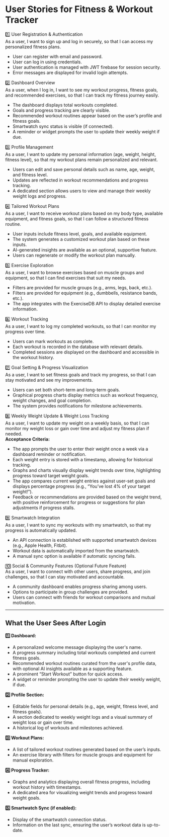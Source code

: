 # User Stories for Fitness & Workout Tracker

1️⃣ User Registration & Authentication  
As a user, I want to sign up and log in securely, so that I can access my personalized fitness plans.  
- User can register with email and password.  
- User can log in using credentials.  
- User authentication is managed with JWT firebase for session security.  
- Error messages are displayed for invalid login attempts.

2️⃣ Dashboard Overview  
As a user, when I log in, I want to see my workout progress, fitness goals, and recommended exercises, so that I can track my fitness journey easily.  
- The dashboard displays total workouts completed.  
- Goals and progress tracking are clearly visible.  
- Recommended workout routines appear based on the user’s profile and fitness goals.  
- Smartwatch sync status is visible (if connected).  
- A reminder or widget prompts the user to update their weekly weight if due.

3️⃣ Profile Management  
As a user, I want to update my personal information (age, weight, height, fitness level), so that my workout plans remain personalized and relevant.  
- Users can edit and save personal details such as name, age, weight, and fitness level.  
- Updates are reflected in workout recommendations and progress tracking.  
- A dedicated section allows users to view and manage their weekly weight logs and progress.

4️⃣ Tailored Workout Plans  
As a user, I want to receive workout plans based on my body type, available equipment, and fitness goals, so that I can follow a structured fitness routine.  
- User inputs include fitness level, goals, and available equipment.  
- The system generates a customized workout plan based on these inputs.  
- AI-generated insights are available as an optional, supportive feature.  
- Users can regenerate or modify the workout plan manually.

5️⃣ Exercise Exploration  
As a user, I want to browse exercises based on muscle groups and equipment, so that I can find exercises that suit my needs.  
- Filters are provided for muscle groups (e.g., arms, legs, back, etc.).  
- Filters are provided for equipment (e.g., dumbbells, resistance bands, etc.).  
- The app integrates with the ExerciseDB API to display detailed exercise information.

6️⃣ Workout Tracking  
As a user, I want to log my completed workouts, so that I can monitor my progress over time.  
- Users can mark workouts as complete.  
- Each workout is recorded in the database with relevant details.  
- Completed sessions are displayed on the dashboard and accessible in the workout history.

7️⃣ Goal Setting & Progress Visualization  
As a user, I want to set fitness goals and track my progress, so that I can stay motivated and see my improvements.  
- Users can set both short-term and long-term goals.  
- Graphical progress charts display metrics such as workout frequency, weight changes, and goal completion.  
- The system provides notifications for milestone achievements.

8️⃣ Weekly Weight Update & Weight Loss Tracking  
As a user, I want to update my weight on a weekly basis, so that I can monitor my weight loss or gain over time and adjust my fitness plan if needed.  
**Acceptance Criteria:**  
- The app prompts the user to enter their weight once a week via a dashboard reminder or notification.  
- Each weight entry is stored with a timestamp, allowing for historical tracking.  
- Graphs and charts visually display weight trends over time, highlighting progress toward target weight goals.  
- The app compares current weight entries against user-set goals and displays percentage progress (e.g., “You’ve lost 4% of your target weight!”).  
- Feedback or recommendations are provided based on the weight trend, with positive reinforcement for progress or suggestions for plan adjustments if progress stalls.

9️⃣ Smartwatch Integration  
As a user, I want to sync my workouts with my smartwatch, so that my progress is automatically updated.  
- An API connection is established with supported smartwatch devices (e.g., Apple Health, Fitbit).  
- Workout data is automatically imported from the smartwatch.  
- A manual sync option is available if automatic syncing fails.

🔟 Social & Community Features (Optional Future Feature)  
As a user, I want to connect with other users, share progress, and join challenges, so that I can stay motivated and accountable.  
- A community dashboard enables progress sharing among users.  
- Options to participate in group challenges are provided.  
- Users can connect with friends for workout comparisons and mutual motivation.

---

## What the User Sees After Login

**1️⃣ Dashboard:**  
- A personalized welcome message displaying the user's name.  
- A progress summary including total workouts completed and current fitness goals.  
- Recommended workout routines curated from the user's profile data, with optional AI insights available as a supporting feature.  
- A prominent “Start Workout” button for quick access.  
- A widget or reminder prompting the user to update their weekly weight, if due.

**2️⃣ Profile Section:**  
- Editable fields for personal details (e.g., age, weight, fitness level, and fitness goals).  
- A section dedicated to weekly weight logs and a visual summary of weight loss or gain over time.  
- A historical log of workouts and milestones achieved.

**3️⃣ Workout Plans:**  
- A list of tailored workout routines generated based on the user’s inputs.  
- An exercise library with filters for muscle groups and equipment for manual exploration.

**4️⃣ Progress Tracker:**  
- Graphs and analytics displaying overall fitness progress, including workout history with timestamps.  
- A dedicated area for visualizing weight trends and progress toward weight goals.

**5️⃣ Smartwatch Sync (if enabled):**  
- Display of the smartwatch connection status.  
- Information on the last sync, ensuring the user’s workout data is up-to-date.
